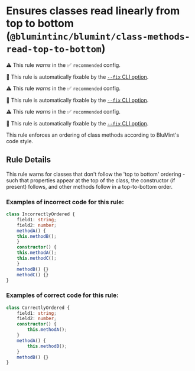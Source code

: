 # Ensures classes read linearly from top to bottom (`@blumintinc/blumint/class-methods-read-top-to-bottom`)

⚠️ This rule _warns_ in the ✅ `recommended` config.

🔧 This rule is automatically fixable by the [`--fix` CLI option](https://eslint.org/docs/latest/user-guide/command-line-interface#--fix).

<!-- end auto-generated rule header -->

⚠️ This rule _warns_ in the ✅ `recommended` config.

🔧 This rule is automatically fixable by the [`--fix` CLI option](https://eslint.org/docs/latest/user-guide/command-line-interface#--fix).

<!-- end auto-generated rule header -->

⚠️ This rule _warns_ in the ✅ `recommended` config.

🔧 This rule is automatically fixable by the [`--fix` CLI option](https://eslint.org/docs/latest/user-guide/command-line-interface#--fix).

<!-- end auto-generated rule header -->

This rule enforces an ordering of class methods according to BluMint's code style.

## Rule Details

This rule warns for classes that don't follow the 'top to bottom' ordering - such that properties appear at the top of the class, the constructor (if present) follows, and other methods follow in a top-to-bottom order.

### Examples of incorrect code for this rule:

```typescript
class IncorrectlyOrdered {
    field1: string;
    field2: number;
    methodA() {
    this.methodB();
    }
    constructor() {
    this.methodA();
    this.methodC();
    }
    methodB() {}
    methodC() {}
}
```

### Examples of correct code for this rule:
```typescript
class CorrectlyOrdered {
    field1: string;
    field2: number;
    constructor() {
        this.methodA();
    }
    methodA() {
        this.methodB();
    }
    methodB() {}
}
```
